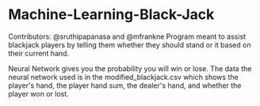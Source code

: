 # Machine-Learning-Black-Jack
Contributors: @sruthipapanasa and @mfrankne
Program meant to assist blackjack players by telling them whether they should stand or it based on their current hand.

Neural Network gives you the probability you will win or lose.
The data the neural network used is in the modified_blackjack.csv which shows the player's hand, the player hand sum, the dealer's hand, and whether the player won or lost.
